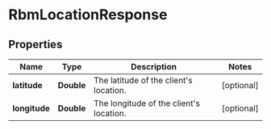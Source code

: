 

# RbmLocationResponse


## Properties

| Name | Type | Description | Notes |
|------------ | ------------- | ------------- | -------------|
|**latitude** | **Double** | The latitude of the client&#39;s location. |  [optional] |
|**longitude** | **Double** | The longitude of the client&#39;s location. |  [optional] |



